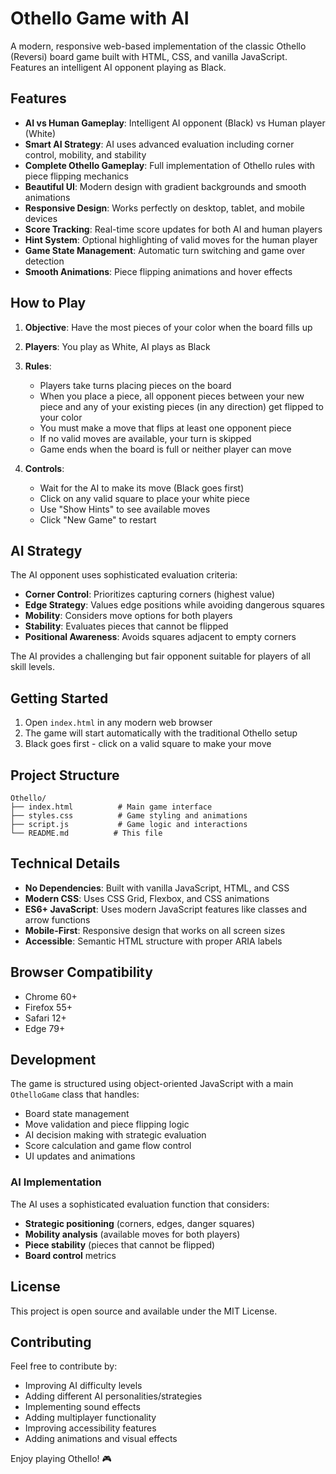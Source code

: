 # Othello Game with AI

A modern, responsive web-based implementation of the classic Othello (Reversi) board game built with HTML, CSS, and vanilla JavaScript. Features an intelligent AI opponent playing as Black.

## Features

- **AI vs Human Gameplay**: Intelligent AI opponent (Black) vs Human player (White)
- **Smart AI Strategy**: AI uses advanced evaluation including corner control, mobility, and stability
- **Complete Othello Gameplay**: Full implementation of Othello rules with piece flipping mechanics
- **Beautiful UI**: Modern design with gradient backgrounds and smooth animations
- **Responsive Design**: Works perfectly on desktop, tablet, and mobile devices
- **Score Tracking**: Real-time score updates for both AI and human players
- **Hint System**: Optional highlighting of valid moves for the human player
- **Game State Management**: Automatic turn switching and game over detection
- **Smooth Animations**: Piece flipping animations and hover effects

## How to Play

1. **Objective**: Have the most pieces of your color when the board fills up
2. **Players**: You play as White, AI plays as Black
3. **Rules**: 
   - Players take turns placing pieces on the board
   - When you place a piece, all opponent pieces between your new piece and any of your existing pieces (in any direction) get flipped to your color
   - You must make a move that flips at least one opponent piece
   - If no valid moves are available, your turn is skipped
   - Game ends when the board is full or neither player can move

4. **Controls**:
   - Wait for the AI to make its move (Black goes first)
   - Click on any valid square to place your white piece
   - Use "Show Hints" to see available moves
   - Click "New Game" to restart

## AI Strategy

The AI opponent uses sophisticated evaluation criteria:

- **Corner Control**: Prioritizes capturing corners (highest value)
- **Edge Strategy**: Values edge positions while avoiding dangerous squares
- **Mobility**: Considers move options for both players
- **Stability**: Evaluates pieces that cannot be flipped
- **Positional Awareness**: Avoids squares adjacent to empty corners

The AI provides a challenging but fair opponent suitable for players of all skill levels.

## Getting Started

1. Open `index.html` in any modern web browser
2. The game will start automatically with the traditional Othello setup
3. Black goes first - click on a valid square to make your move

## Project Structure

```
Othello/
├── index.html          # Main game interface
├── styles.css          # Game styling and animations
├── script.js           # Game logic and interactions
└── README.md          # This file
```

## Technical Details

- **No Dependencies**: Built with vanilla JavaScript, HTML, and CSS
- **Modern CSS**: Uses CSS Grid, Flexbox, and CSS animations
- **ES6+ JavaScript**: Uses modern JavaScript features like classes and arrow functions
- **Mobile-First**: Responsive design that works on all screen sizes
- **Accessible**: Semantic HTML structure with proper ARIA labels

## Browser Compatibility

- Chrome 60+
- Firefox 55+
- Safari 12+
- Edge 79+

## Development

The game is structured using object-oriented JavaScript with a main `OthelloGame` class that handles:

- Board state management
- Move validation and piece flipping logic
- AI decision making with strategic evaluation
- Score calculation and game flow control
- UI updates and animations

### AI Implementation

The AI uses a sophisticated evaluation function that considers:
- **Strategic positioning** (corners, edges, danger squares)
- **Mobility analysis** (available moves for both players)
- **Piece stability** (pieces that cannot be flipped)
- **Board control** metrics

## License

This project is open source and available under the MIT License.

## Contributing

Feel free to contribute by:
- Improving AI difficulty levels
- Adding different AI personalities/strategies
- Implementing sound effects
- Adding multiplayer functionality
- Improving accessibility features
- Adding animations and visual effects

Enjoy playing Othello! 🎮
